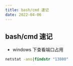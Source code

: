 ```yaml
---
title: bash/cmd 速记
date: 2022-04-06
---
```


## bash/cmd 速记

- windows 下查看端口占用

```cmd
netstat -ano|findstr "13800"
```
